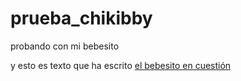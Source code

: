 # prueba_chikibby
probando con mi bebesito

y esto es texto que ha escrito [el bebesito en cuestión](https://github.com/xsamueljr)